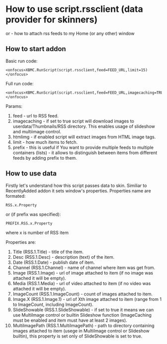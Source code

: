 # How to use script.rssclient (data provider for skinners)

or - how to attach rss feeds to my Home (or any other) window

## How to start addon

Basic run code:

	<onfocus>XBMC.RunScript(script.rssclient,feed=FEED_URL,limit=15)</onfocus>
	
Full run code:

	<onfocus>XBMC.RunScript(script.rssclient,feed=FEED_URL,imagecaching=TRUE|FALSE,htmlimg=TRUE|FALSE,limit=15,prefix=PREFIX)</onfocus>
	
Params:

1. feed - url to RSS feed.
2. imagecaching - if set to true script will download images to userdata/Thumbnails/RSS directory. This enables usage of slideshow and multiimage control.
3. htmlimg - if enabled script will extract images from HTML image tags.
4. limit - how much items to fetch.
5. prefix - this is useful if You want to provide multiple feeds to multiple containers (lists) - it allows to distinguish between items from different feeds by adding prefix to them.

## How to use data

Firstly let's understand how this script passes data to skin. Similiar to RecentlyAdded addon it sets window's properties. Properties name are formated:

	RSS.x.Property
	
or (if prefix was specified):

	PREFIX.RSS.x.Property
	
where x is number of RSS item

Properties are:

1. Title (RSS.1.Title) - title of the item.
2. Desc (RSS.1.Desc) - description (text) of the item.
3. Date (RSS.1.Date) - publish date of item.
4. Channel (RSS.1.Channel) - name of channel where item was get from.
5. Image (RSS.1.Image) - url of image attached to item (if no image was attached it will be empty).
6. Media (RSS.1.Media) - url of video attached to item (if no video was attached it will be empty).
7. ImageCount (RSS.1.ImageCount) - count of images attached to item.
8. Image.X (RSS.1.Image.1) - url of Xth image attached to item (range from 1 to ImageCount, including ImageCount).
9. SlideShowable (RSS.1.SlideShowable) - if set to true it means we can use MultiImage control or builtin Slideshow function (ImageCaching must be enabled and item must have at least 2 images).
10. MultiImagePath (RSS.1.MultiImagePath) - path to directory containing images attached to item (usege in MultiImage control or Slideshow builtin), this property is set only of SlideShowable is set to true.

